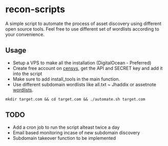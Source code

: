 # recon-scripts
A simple script to automate the process of asset discovery using different open source tools. Feel free to use different set of wordlists according to your convenience.

## Usage
- Setup a VPS to make all the installation (DigitalOcean - Preferred)
- Create free account on [censys](https://censys.io/), get the API and SECRET key and add it into the script
- Make sure to add install_tools in the main function.
- Use different subdomain wordlists like all.txt ~ Jhaddix or assetnote [wordlists](https://wordlists.assetnote.io/).
```
mkdir target.com && cd target.com && ./automate.sh target.com
```

## TODO
- Add a cron job to run the script alteast twice a day
- Email based monitoring incase of new subdomain discovery
- Subdomain takeover function to be implemented
